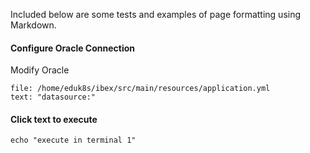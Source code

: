 
Included below are some tests and examples of page formatting using Markdown.

#### Configure Oracle Connection

Modify Oracle 

```editor:select-matching-text
file: /home/eduk8s/ibex/src/main/resources/application.yml
text: "datasource:"
```

#### Click text to execute

```execute
echo "execute in terminal 1"
```
